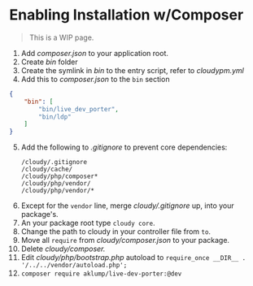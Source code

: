 # Enabling Installation w/Composer

> This is a WIP page.

1. Add _composer.json_ to your application root.
2. Create _bin_ folder
3. Create the symlink in _bin_ to the entry script, refer to _cloudypm.yml_
4. Add this to _composer.json_ to the `bin` section

```json
{
    "bin": [
        "bin/live_dev_porter",
        "bin/ldp"
    ]
}
```

5. Add the following to _.gitignore_ to prevent core dependencies:
    ```
    /cloudy/.gitignore
    /cloudy/cache/
    /cloudy/php/composer*
    /cloudy/php/vendor/
    /cloudy/php/vendor/*
    ```
6. Except for the `vendor` line, merge _cloudy/.gitignore_ up, into your package's.
7. An your package root type `cloudy core`.
8. Change the path to cloudy in your controller file from `` to ``.
9. Move all `require` from _cloudy/composer.json_ to your package.
10. Delete _cloudy/composer._
11. Edit _cloudy/php/bootstrap.php_ autoload to `require_once __DIR__ . '/../../vendor/autoload.php';`
12. `composer require aklump/live-dev-porter:@dev`
